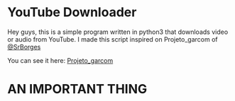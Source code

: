 # YouTube Downloader

Hey guys, this is a simple program written in python3 that downloads video or audio from YouTube. I made this script inspired on Projeto_garcom of [@SrBorges](https://github.com/SrBorges)

You can see it here: [Projeto_garcom](https://github.com/SrBorges/Projeto_garcom)


# AN IMPORTANT THING

